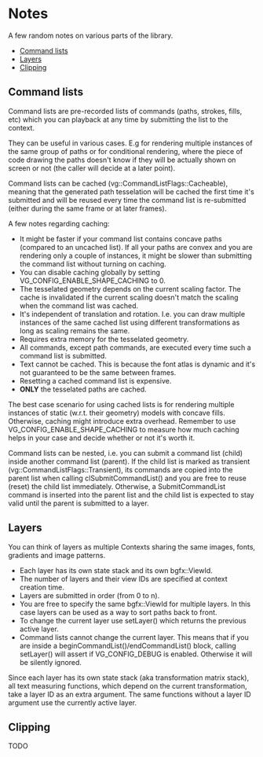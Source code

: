 # Notes

A few random notes on various parts of the library.

* [Command lists](#command-lists)
* [Layers](#layers)
* [Clipping](#clipping)

## Command lists

Command lists are pre-recorded lists of commands (paths, strokes, fills, etc) which you can playback at any time by submitting the list to the context.

They can be useful in various cases. E.g for rendering multiple instances of the same group of paths or for conditional rendering, where the piece of code drawing the paths doesn't know if they will be actually shown on screen or not (the caller will decide at a later point).

Command lists can be cached (vg::CommandListFlags::Cacheable), meaning that the generated path tesselation will be cached the first time it's submitted and will be reused every time the command list is re-submitted (either during the same frame or at later frames).

A few notes regarding caching:
* It might be faster if your command list contains concave paths (compared to an uncached list). If all your paths are convex and you are rendering only a couple of instances, it might be slower than submitting the command list without turning on caching. 
* You can disable caching globally by setting VG_CONFIG_ENABLE_SHAPE_CACHING to 0.
* The tesselated geometry depends on the current scaling factor. The cache is invalidated if the current scaling doesn't match the scaling when the command list was cached.
* It's independent of translation and rotation. I.e. you can draw multiple instances of the same cached list using different transformations as long as scaling remains the same.
* Requires extra memory for the tesselated geometry.
* All commands, except path commands, are executed every time such a command list is submitted.
* Text cannot be cached. This is because the font atlas is dynamic and it's not guaranteed to be the same between frames.
* Resetting a cached command list is expensive.
* **ONLY** the tesselated paths are cached.

The best case scenario for using cached lists is for rendering multiple instances of static (w.r.t. their geometry) models with concave fills. Otherwise, caching might introduce extra overhead. Remember to use VG_CONFIG_ENABLE_SHAPE_CACHING to measure how much caching helps in your case and decide whether or not it's worth it.

Command lists can be nested, i.e. you can submit a command list (child) inside another command list (parent). If the child list is marked as transient (vg::CommandListFlags::Transient), its commands are copied into the parent list when calling clSubmitCommandList() and you are free to reuse (reset) the child list immediately. Otherwise, a SubmitCommandList command is inserted into the parent list and the child list is expected to stay valid until the parent is submitted to a layer.

## Layers

You can think of layers as multiple Contexts sharing the same images, fonts, gradients and image patterns.

* Each layer has its own state stack and its own bgfx::ViewId.
* The number of layers and their view IDs are specified at context creation time.
* Layers are submitted in order (from 0 to n).
* You are free to specify the same bgfx::ViewId for multiple layers. In this case layers can be used as a way to sort paths back to front.
* To change the current layer use setLayer() which returns the previous active layer. 
* Command lists cannot change the current layer. This means that if you are inside a beginCommandList()/endCommandList() block, calling setLayer() will assert if VG_CONFIG_DEBUG is enabled. Otherwise it will be silently ignored.

Since each layer has its own state stack (aka transformation matrix stack), all text measuring functions, which depend on the current transformation, take a layer ID as an extra argument. The same functions without a layer ID argument use the currently active layer.

## Clipping

TODO